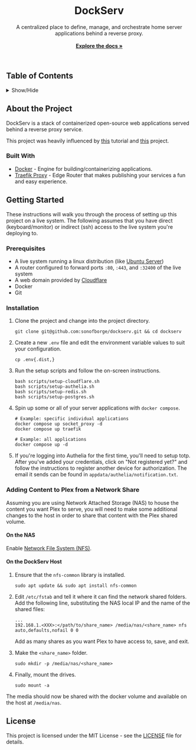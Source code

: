 <div align="center">
  <br />
  <h1 align="center">DockServ</h1>
  <p align="center">
    A centralized place to define, manage, and orchestrate home server applications behind a reverse proxy.
    <br />
    <br />
    <a href="https://github.com/sonofborge/dockserv"><strong>Explore the docs »</strong></a>
  </p>
  <br />
</div>

## Table of Contents

<details>
  <summary>Show/Hide</summary>
  <ol>
    <li>
      <a href="#about-the-project">About The Project</a>
      <ul>
        <li><a href="#built-with">Built With</a></li>
      </ul>
    </li>
    <li>
      <a href="#getting-started">Getting Started</a>
      <ul>
        <li><a href="#prerequisites">Prerequisites</a></li>
        <li><a href="#installation">Installation</a></li>
      </ul>
    </li>
    <li>
      <a href="#adding-content-to-plex-from-a-network-share">Adding Content to Plex from a Network Share</a>
      <ul>
        <li><a href="#on-the-nas">On the NAS</a></li>
        <li><a href="#on-the-dockserv-host">On the DockServ Host</a></li>
      </ul>
    </li>
    <li>
      <a href="#license">License</a>
    </li>
  </ol>
</details>

## About the Project

DockServ is a stack of containerized open-source web applications served behind a reverse proxy service.

This project was heavily
influenced by
[this](https://www.smarthomebeginner.com/traefik-2-docker-tutorial/)
tutorial and
[this](https://github.com/htpcBeginner/docker-traefik)
project.

### Built With

*   [Docker](https://docs.docker.com/get-docker/) - Engine for building/containerizing applications.
*   [Traefik Proxy](https://doc.traefik.io/traefik/) - Edge Router that makes publishing your services a fun and easy experience.

## Getting Started

These instructions will walk you through the process of setting up this project on a live system.
The following assumes that you have direct (keyboard/monitor) or indirect (ssh) access to the live system you're 
deploying to.

### Prerequisites

*   A live system running a linux distribution (like [Ubuntu Server](https://ubuntu.com/download/server))
*   A router configured to forward ports `:80`, `:443`, and `:32400` of the live system
*   A web domain provided by [Cloudflare](https://www.cloudflare.com)
*   Docker
*   Git

### Installation

1.  Clone the project and change into the project directory.

    ```shell
    git clone git@github.com:sonofborge/dockserv.git && cd dockserv
    ```

2.  Create a new `.env` file and edit the environment variable values to suit your configuration.

    ```shell
    cp .env{.dist,}
    ```

3.  Run the setup scripts and follow the on-screen instructions.

    ```shell
    bash scripts/setup-cloudflare.sh
    bash scripts/setup-authelia.sh
    bash scripts/setup-redis.sh
    bash scripts/setup-postgres.sh
    ```

4.  Spin up some or all of your server applications with `docker compose`.

    ```shell
    # Example: specific individual applications
    docker compose up socket_proxy -d
    docker compose up traefik
    ```

    ```shell
    # Example: all applications
    docker compose up -d
    ```

5.  If you're logging into Authelia for the first time, you'll need to setup totp.
    After you've added your credentials, click on "Not registered yet?" and follow the instructions to register another
    device for authorization.
    The email it sends can be found in `appdata/authelia/notification.txt`.

### Adding Content to Plex from a Network Share

Assuming you are using Network Attached Storage (NAS) to house the content you want Plex to serve,
you will need to make some additional changes to the host in order to share that content with the Plex shared volume.

#### On the NAS

Enable [Network File System (NFS)](https://help.ubuntu.com/lts/serverguide/network-file-system.html).

#### On the DockServ Host

1.  Ensure that the `nfs-common` library is installed.

    ```shell
    sudo apt update && sudo apt install nfs-common
    ```

2.  Edit `/etc/fstab` and tell it where it can find the network shared folders.
    Add the following line, substituting the NAS local IP and the name of the shared files:

    ```shell
    ...
    192.168.1.<XXX>:</path/to/share_name> /media/nas/<share_name> nfs auto,defaults,nofail 0 0
    ```

    Add as many shares as you want Plex to have access to, save, and exit.

3.  Make the `<share_name>` folder.

    ```shell
    sudo mkdir -p /media/nas/<share_name>
    ```

4.  Finally, mount the drives.

    ```shell
    sudo mount -a
    ```

The media should now be shared with the docker volume and available on the host at `/media/nas`.

## License

This project is licensed under the MIT License - see the [LICENSE](./LICENSE) file for details.
